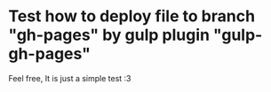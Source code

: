 # Test how to deploy file to branch "gh-pages" by gulp plugin "gulp-gh-pages"

Feel free, It is just a simple test :3
